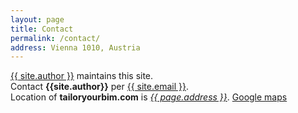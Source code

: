 ```yaml
---
layout: page
title: Contact
permalink: /contact/
address: Vienna 1010, Austria
---
```

[{{ site.author }}](http://www.linkedin.com/in/ching-hua-chen-b5978611) maintains this site.  
Contact **{{site.author}}** per [{{ site.email }}](mailto:info@tailoryourbim.com).  
Location of **tailoryourbim.com** is _<u>{{ page.address }}</u>_. [Google maps](https://goo.gl/maps/PBKyAGHuympbvKxs6)


